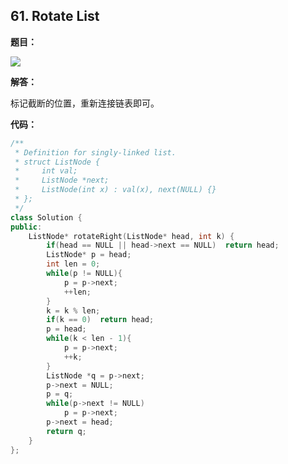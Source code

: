 ## 61. Rotate List

**题目：**

![](http://p9zl5r4hu.bkt.clouddn.com/2018-11-13leet_61.png)

**解答：**

标记截断的位置，重新连接链表即可。

**代码：**

```cpp
/**
 * Definition for singly-linked list.
 * struct ListNode {
 *     int val;
 *     ListNode *next;
 *     ListNode(int x) : val(x), next(NULL) {}
 * };
 */
class Solution {
public:
    ListNode* rotateRight(ListNode* head, int k) {
        if(head == NULL || head->next == NULL)  return head;
        ListNode* p = head;
        int len = 0;
        while(p != NULL){
            p = p->next;
            ++len;
        }
        k = k % len;
        if(k == 0)  return head;
        p = head;
        while(k < len - 1){
            p = p->next;
            ++k;
        }
        ListNode *q = p->next;
        p->next = NULL;
        p = q;
        while(p->next != NULL)
            p = p->next;
        p->next = head;
        return q;
    }
};
```

